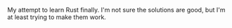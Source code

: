 My attempt to learn Rust finally. I'm not sure the solutions are good, but I'm at least trying to make them work.